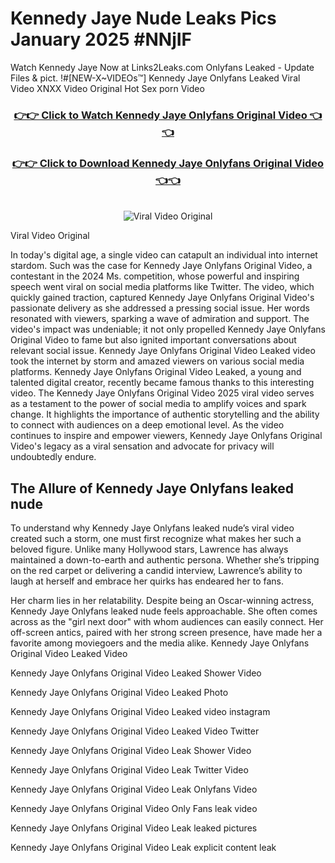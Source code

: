 # Kennedy Jaye Nude Leaks Pics January 2025 #NNjIF

Watch Kennedy Jaye Now at Links2Leaks.com Onlyfans Leaked - Update Files & pict. !#[NEW-X~VIDEOs™] Kennedy Jaye Onlyfans Leaked Viral Video XNXX Video Original Hot Sex porn Video
<br>
<div align="center">
<h3><a href="https://links2leaks.com/kennedyjaye" rel="nofollow">👉👉 Click to Watch Kennedy Jaye Onlyfans Original Video 👈👈</a></h3>
<h3><a href="https://links2leaks.com/kennedyjaye" rel="nofollow">👉👉 Click to Download Kennedy Jaye Onlyfans Original Video 👈👈</a></h3>
<br>
<a href="https://links2leaks.com/kennedyjaye" rel="nofollow"><img src="https://i.ibb.co/Gkj2r4b/banner.png" alt="Viral Video Original" style="max-width: 100%; display: inline-block;" data-target="animated-image.originalImage"></a>
</div>

Viral Video Original

In today's digital age, a single video can catapult an individual into internet stardom. Such was the case for Kennedy Jaye Onlyfans Original Video, a contestant in the 2024 Ms. competition, whose powerful and inspiring speech went viral on social media platforms like Twitter.
The video, which quickly gained traction, captured Kennedy Jaye Onlyfans Original Video's passionate delivery as she addressed a pressing social issue. Her words resonated with viewers, sparking a wave of admiration and support. The video's impact was undeniable; it not only propelled Kennedy Jaye Onlyfans Original Video to fame but also ignited important conversations about relevant social issue.
Kennedy Jaye Onlyfans Original Video Leaked video took the internet by storm and amazed viewers on various social media platforms. Kennedy Jaye Onlyfans Original Video Leaked, a young and talented digital creator, recently became famous thanks to this interesting video.
The Kennedy Jaye Onlyfans Original Video 2025 viral video serves as a testament to the power of social media to amplify voices and spark change. It highlights the importance of authentic storytelling and the ability to connect with audiences on a deep emotional level. As the video continues to inspire and empower viewers, Kennedy Jaye Onlyfans Original Video's legacy as a viral sensation and advocate for privacy will undoubtedly endure.

<h2>The Allure of Kennedy Jaye Onlyfans leaked nude</h2>


To understand why Kennedy Jaye Onlyfans leaked nude’s viral video created such a storm, one must first recognize what makes her such a beloved figure. Unlike many Hollywood stars, Lawrence has always maintained a down-to-earth and authentic persona. Whether she’s tripping on the red carpet or delivering a candid interview, Lawrence’s ability to laugh at herself and embrace her quirks has endeared her to fans.

Her charm lies in her relatability. Despite being an Oscar-winning actress, Kennedy Jaye Onlyfans leaked nude feels approachable. She often comes across as the "girl next door" with whom audiences can easily connect. Her off-screen antics, paired with her strong screen presence, have made her a favorite among moviegoers and the media alike.
Kennedy Jaye Onlyfans Original Video Leaked Video

Kennedy Jaye Onlyfans Original Video Leaked Shower Video

Kennedy Jaye Onlyfans Original Video Leaked Photo

Kennedy Jaye Onlyfans Original Video Leaked video instagram

Kennedy Jaye Onlyfans Original Video Leaked Video Twitter

Kennedy Jaye Onlyfans Original Video Leak Shower Video

Kennedy Jaye Onlyfans Original Video Leak Twitter Video

Kennedy Jaye Onlyfans Original Video Leak Onlyfans Video

Kennedy Jaye Onlyfans Original Video Only Fans leak video

Kennedy Jaye Onlyfans Original Video Leak leaked pictures

Kennedy Jaye Onlyfans Original Video Leak explicit content leak